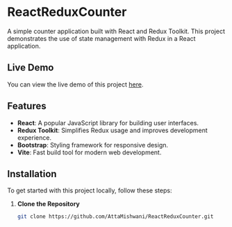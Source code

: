 # ReactReduxCounter

A simple counter application built with React and Redux Toolkit. This project demonstrates the use of state management with Redux in a React application.

## Live Demo

You can view the live demo of this project [here](https://attamishwani.github.io/ReactReduxCounter/).

## Features

- **React**: A popular JavaScript library for building user interfaces.
- **Redux Toolkit**: Simplifies Redux usage and improves development experience.
- **Bootstrap**: Styling framework for responsive design.
- **Vite**: Fast build tool for modern web development.

## Installation

To get started with this project locally, follow these steps:

1. **Clone the Repository**

   ```bash
   git clone https://github.com/AttaMishwani/ReactReduxCounter.git
